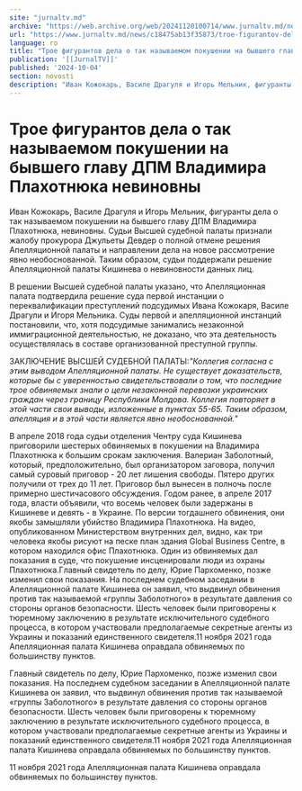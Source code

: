 ```yaml
---
site: "jurnaltv.md"
archive: "https://web.archive.org/web/20241120100714/www.jurnaltv.md/news/c18475ab13f35873/troe-figurantov-dela-o-tak-nazyvaemom-pokushenii-na-byvshego-glavu-dpm-vladimira-plahotnyuka-nevinovny.html"
url: "https://www.jurnaltv.md/news/c18475ab13f35873/troe-figurantov-dela-o-tak-nazyvaemom-pokushenii-na-byvshego-glavu-dpm-vladimira-plahotnyuka-nevinovny.html"
language: ro
title: "Трое фигурантов дела о так называемом покушении на бывшего главу ДПМ Владимира Плахотнюка невиновны"
publication: '[[JurnalTV]]'
published: '2024-10-04'
section: novosti
description: "Иван Кожокарь, Василе Драгуля и Игорь Мельник, фигуранты дела о так называемом покушении на бывшего главу ДПМ Владимира Плахотнюка, невиновны. Судьи Высшей судебной палаты признали жалобу прокурора Джульеты Девдер о полной отмене решения Апелляционной палаты и направлении дела на новое рассмотрение явно необоснованной. Таким образом, судьи поддержали решение Апелляционной палаты Кишинева о невиновности данных лиц."
---
```


# Трое фигурантов дела о так называемом покушении на бывшего главу ДПМ Владимира Плахотнюка невиновны

Иван Кожокарь, Василе Драгуля и Игорь Мельник, фигуранты дела о так называемом покушении на бывшего главу ДПМ Владимира Плахотнюка, невиновны. Судьи Высшей судебной палаты признали жалобу прокурора Джульеты Девдер о полной отмене решения Апелляционной палаты и направлении дела на новое рассмотрение явно необоснованной. Таким образом, судьи поддержали решение Апелляционной палаты Кишинева о невиновности данных лиц.

В решении Высшей судебной палаты указано, что Апелляционная палата подтвердила решение суда первой инстанции о переквалификации преступлений подсудимых Ивана Кожокаря, Василе Драгули и Игоря Мельника. Суды первой и апелляционной инстанций постановили, что, хотя подсудимые занимались незаконной иммиграционной деятельностью, не доказано, что эта деятельность осуществлялась в составе организованной преступной группы.

ЗАКЛЮЧЕНИЕ ВЫСШЕЙ СУДЕБНОЙ ПАЛАТЫ:*"Коллегия согласна с этим выводом Апелляционной палаты. Не существует доказательств, которые бы с уверенностью свидетельствовали о том, что последние трое обвиняемых знали о цели незаконной перевозки украинских граждан через границу Республики Молдова. Коллегия повторяет в этой части свои выводы, изложенные в пунктах 55-65. Таким образом, апелляция и в этой части является явно необоснованной."*

В апреле 2018 года судьи отделения Чентру суда Кишинева приговорили шестерых обвиняемых в покушении на Владимира Плахотнюка к большим срокам заключения. Валериан Заболотный, который, предположительно, был организатором заговора, получил самый суровый приговор - 20 лет лишения свободы. Пятеро других получили от трех до 11 лет. Приговор был вынесен в полночь после примерно шестичасового обсуждения. Годом ранее, в апреле 2017 года, власти объявили, что восемь человек были задержаны в Кишиневе и девять - в Украине. По версии тогдашнего обвинения, они якобы замышляли убийство Владимира Плахотнюка. На видео, опубликованном Министерством внутренних дел, видно, как три человека якобы рисуют на песке план здания Global Business Centre, в котором находился офис Плахотнюка. Один из обвиняемых дал показания в суде, что покушение инсценировали люди из охраны Плахотнюка.Главный свидетель по делу, Юрие Пархоменко, позже изменил свои показания. На последнем судебном заседании в Апелляционной палате Кишинева он заявил, что выдвинул обвинения против так называемой «группы Заболотного» в результате давления со стороны органов безопасности. Шесть человек были приговорены к тюремному заключению в результате исключительного судебного процесса, в котором участвовали предполагаемые секретные агенты из Украины и показаний единственного свидетеля.11 ноября 2021 года Апелляционная палата Кишинева оправдала обвиняемых по большинству пунктов.

Главный свидетель по делу, Юрие Пархоменко, позже изменил свои показания. На последнем судебном заседании в Апелляционной палате Кишинева он заявил, что выдвинул обвинения против так называемой «группы Заболотного» в результате давления со стороны органов безопасности. Шесть человек были приговорены к тюремному заключению в результате исключительного судебного процесса, в котором участвовали предполагаемые секретные агенты из Украины и показаний единственного свидетеля.11 ноября 2021 года Апелляционная палата Кишинева оправдала обвиняемых по большинству пунктов.

11 ноября 2021 года Апелляционная палата Кишинева оправдала обвиняемых по большинству пунктов.